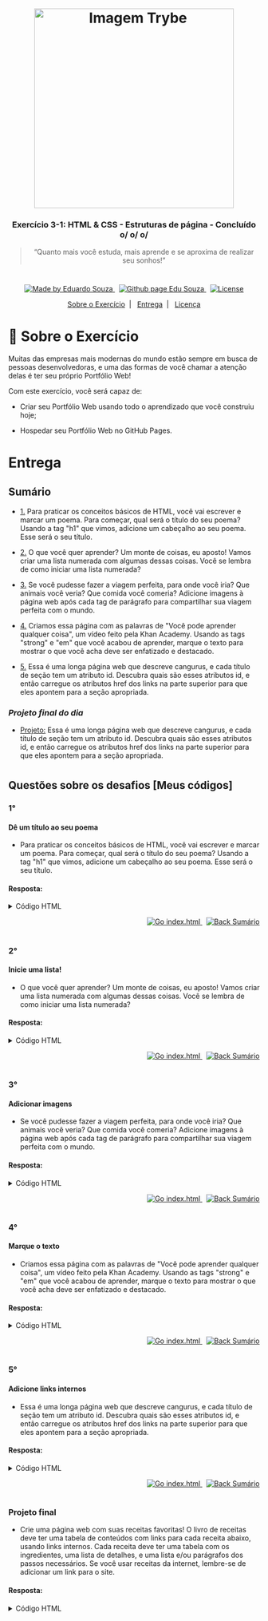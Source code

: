 <h1 align="center">
    <img alt="Imagem Trybe" src="https://i.ibb.co/d4W2x4g/trybe.png" width="400px" />
</h1>

<h3 align="center">
  Exercício 3-1: HTML & CSS - Estruturas de página - Concluído o/ o/ o/
</h3>

<blockquote align="center">“Quanto mais você estuda, mais aprende e se aproxima de realizar seu sonhos!”</blockquote>

<h1></h1>

<p align="center">

  <a href="https://www.linkedin.com/in/eduardosouzaprogrammer/">
    <img alt="Made by Eduardo Souza" src="https://img.shields.io/badge/made%20by-Edu%20Souza-%23F8952D">
  </a>&nbsp;

 <a href="https://edusouza-programmer.github.io/">
<img alt="Github page Edu Souza " src="https://img.shields.io/badge/Github%20page-Edu_Souza-orange">
</a>&nbsp;

  <a href="LICENSE" >
    <img alt="License" src="https://img.shields.io/badge/license-MIT-%23F8952D">
  </a>

</p>

<p align="center">
  <a href="#Sobre-o-Exercicio">Sobre o Exercício</a>&nbsp;&nbsp;|&nbsp;&nbsp;
  <a href="#Entrega">Entrega</a>&nbsp;&nbsp;|&nbsp;&nbsp;
  <a href="#Licença">Licença</a>
</p>

# :rocket: Sobre o Exercício

Muitas das empresas mais modernas do mundo estão sempre em busca de pessoas desenvolvedoras, e uma das formas de você chamar a atenção delas é ter seu próprio Portfólio Web!

Com este exercício, você será capaz de:

-   Criar seu Portfólio Web usando todo o aprendizado que você construiu hoje;

-   Hospedar seu Portfólio Web no GitHub Pages.

# Entrega

## Sumário

-   <p><a href="#1">1.</a> Para praticar os conceitos básicos de HTML, você vai escrever e marcar um poema. Para começar, qual será o título do seu poema?
    Usando a tag "h1" que vimos, adicione um cabeçalho ao seu poema. Esse será o seu título.</p>

-   <p><a href="#2">2.</a> O que você quer aprender? Um monte de coisas, eu aposto! Vamos criar uma lista numerada com algumas dessas coisas. Você se lembra de como iniciar uma lista numerada?</p>

-   <p><a href="#3">3.</a> Se você pudesse fazer a viagem perfeita, para onde você iria? Que animais você veria? Que comida você comeria? Adicione imagens à página web após cada tag de parágrafo para compartilhar sua viagem perfeita com o mundo.</p>

-   <p><a href="#4">4.</a> Criamos essa página com as palavras de "Você pode aprender qualquer coisa", um vídeo feito pela Khan Academy. Usando as tags "strong" e "em" que você acabou de aprender, marque o texto para mostrar o que você acha deve ser enfatizado e destacado.</p>

-   <p><a href="#5">5.</a> Essa é uma longa página web que descreve cangurus, e cada título de seção tem um atributo id. Descubra quais são esses atributos id, e então carregue os atributos href dos links na parte superior para que eles apontem para a seção apropriada.</p>

### **_Projeto final do dia_**

-   <p><a href="#Projeto-final">Projeto:</a> Essa é uma longa página web que descreve cangurus, e cada título de seção tem um atributo id. Descubra quais são esses atributos id, e então carregue os atributos href dos links na parte superior para que eles apontem para a seção apropriada.</p>

#

## Questões sobre os desafios [Meus códigos]

### 1°

#### Dê um título ao seu poema

-   Para praticar os conceitos básicos de HTML, você vai escrever e marcar um poema. Para começar, qual será o título do seu poema?
    Usando a tag "h1" que vimos, adicione um cabeçalho ao seu poema. Esse será o seu título.

#### Resposta:

<details>
<summary>Código HTML</summary>

```html
<!DOCTYPE html>
<html>
    <head>
        <title>Challenge: Write a Poem</title>
        <meta charset="utf-8" />
    </head>
    <body>
        <h1>Meu primeiro poema</h1>
        <p>
            Ela vinha passando<br />
            Adorei ver<br />
            subir na arvore com medo<br />
            quando ela passou<br />
            esperei, esperei, e desci<br />
        </p>
    </body>
</html>
```

</details>

<p align="right"> 
    <a href="https://edusouza-programmer.github.io/Trybe_Exercicio_3-1_Edu_Souza/Parte-1/desafio_Escrever-um-poema.html">
    <img alt="Go index.html" src="https://img.shields.io/badge/Go-index.html-orange">
    </a>&nbsp;
    <a href="#Sumário">
    <img alt="Back Sumário" src="https://img.shields.io/badge/Back-Sum%C3%A1rio-orange">
  </a>
</p>

#

### 2°

#### Inicie uma lista!

-   O que você quer aprender? Um monte de coisas, eu aposto! Vamos criar uma lista numerada com algumas dessas coisas. Você se lembra de como iniciar uma lista numerada?

#### Resposta:

<details>
<summary>Código HTML</summary>

```html
<!DOCTYPE html>
<html>
    <head>
        <title>Challenge: Your learning list</title>
        <meta charset="utf-8" />
    </head>
    <body>
        <h1>Desafio: Sua lista de aprendizagem</h1>
        <h2>O que eu quero aprender:</h2>
        <ol>
            <li>HTML e CSS</li>
            <li>Javascrit</li>
            <li>React e React-native</li>
            <li>backend</li>
        </ol>
    </body>
</html>
```

</details>

<p align="right"> 
    <a href="https://edusouza-programmer.github.io/Trybe_Exercicio_3-1_Edu_Souza/Parte-1/desafio_Sua_lista_de_aprendizagem.html">
    <img alt="Go index.html" src="https://img.shields.io/badge/Go-index.html-orange">
    </a>&nbsp;
    <a href="#Sumário">
    <img alt="Back Sumário" src="https://img.shields.io/badge/Back-Sum%C3%A1rio-orange">
  </a>
</p>

#

### 3°

#### Adicionar imagens

-   Se você pudesse fazer a viagem perfeita, para onde você iria? Que animais você veria? Que comida você comeria? Adicione imagens à página web após cada tag de parágrafo para compartilhar sua viagem perfeita com o mundo.

#### Resposta:

<details>
<summary>Código HTML</summary>

```html
<!DOCTYPE html>
<html>
    <head>
        <title>Challenge: A picture-perfect trip</title>
        <meta charset="utf-8" />
    </head>
    <body>
        <h2>Desafio: Uma viagem perfeita</h2>

        <h1>The perfect trip</h1>

        <img
            src="https://www.kasandbox.org/programming-images/landscapes/beach-in-hawaii.png"
            alt="Uma ilha maravilhosa, com montanhas e aguas claras"
            width="400px"
        />

        <p>I would see scenes like...</p>

        <img
            src="https://www.kasandbox.org/programming-images/landscapes/beach-sunset.png"
            alt="O por do sol maravilhoso"
            width="400"
        />

        <p>And animals like...</p>

        <img
            src="https://www.kasandbox.org/programming-images/animals/butterfly_monarch.png"
            alt="Borboleta com cores lindas"
            width="400px"
        />

        <p>And eat food like...</p>
        <img src="https://www.kasandbox.org/programming-images/food/sushi.png" alt="Sushi deliciosos" width="400px" />
    </body>
</html>
```

</details>

<p align="right">
    <a
        href="https://edusouza-programmer.github.io/Trybe_Exercicio_3-1_Edu_Souza/Parte-1/desafio_Um_viagem_perfeita.html"
    >
        <img alt="Go index.html" src="https://img.shields.io/badge/Go-index.html-orange" /> </a
    >&nbsp;
    <a href="#Sumário">
        <img alt="Back Sumário" src="https://img.shields.io/badge/Back-Sum%C3%A1rio-orange" />
    </a>
</p>

#

### 4°

#### Marque o texto

-   Criamos essa página com as palavras de "Você pode aprender qualquer coisa", um vídeo feito pela Khan Academy. Usando as tags "strong" e "em" que você acabou de aprender, marque o texto para mostrar o que você acha deve ser enfatizado e destacado.

#### Resposta:

<details>
<summary>Código HTML</summary>

```html
<!DOCTYPE html>
<html>
    <head>
        <title>Challenge: You can learn text tags</title>
        <meta charset="utf-8" />
    </head>
    <body>
        <p>
            Nobody’s <em>born</em> smart. We all start at 0. Can’t talk, can’t walk, certainly can’t do algebra.<br />
            Adding, reading, writing, riding a bike. Nobody’s good at anything at first.<br />

            There was a time when Einstein couldn’t count to 10.<br />

            And Shakespeare had to learn his ABCs just like the rest of us.<br />

            <strong>Thankfully, we are born to learn</strong>.<br />

            Slowly. Surely. You stumble, slip, crawl, fall and fail and fall.<br />

            Frustrating. Confusing. Trying. Struggling.<br />

            Until one day, you walk.<br />

            One foot in front of the other. One idea on top of the next.<br />

            Each wrong answer making your brain a little bit stronger.<br />

            Failing is just another word for growing. And you keep going.<br />

            This. is. <em>learning</em>.<br />

            It’s not that you don’t get it. <br />

            You just don’t get it, yet.
            <strong>Because the most beautiful</strong>, complex concepts in the whole universe<br />

            are built on basic ideas that anyone, anywhere can understand.<br />

            Whoever you are, wherever you are.<br />
        </p>
        <p>
            You only have to know one thing:<br />
            You can learn anything.
        </p>
    </body>
</html>
```

</details>

<p align="right">
    <a
        href="https://edusouza-programmer.github.io/Trybe_Exercicio_3-1_Edu_Souza/Parte-1/desafio_Voce-pode-aprender-sobre-tags-de-texto.html"
    >
        <img alt="Go index.html" src="https://img.shields.io/badge/Go-index.html-orange" /> </a
    >&nbsp;
    <a href="#Sumário">
        <img alt="Back Sumário" src="https://img.shields.io/badge/Back-Sum%C3%A1rio-orange" />
    </a>
</p>

#

### 5°

#### Adicione links internos

-   Essa é uma longa página web que descreve cangurus, e cada título de seção tem um atributo id. Descubra quais são esses atributos id, e então carregue os atributos href dos links na parte superior para que eles apontem para a seção apropriada.

#### Resposta:

<details>
<summary>Código HTML</summary>

```html
<!DOCTYPE html>
<html>
    <head>
        <meta charset="utf-8" />
        <title>Challenge: Jump around</title>
    </head>
    <body>
        <h1 id="kangaroos">Kangaroos</h1>

        <p>
            Jump to sections: <a href="#locomotion">Locomotion</a>,
            <a href="#diet">Diet</a>
        </p>
        <p>
            The <strong>kangaroo</strong> is a marsupial from the family Macropodidae (macropods, meaning 'large foot').
            In common use the term is used to describe the largest species from this family, especially those of the
            genus Macropus, red kangaroo, antilopine kangaroo, eastern grey kangaroo and western grey kangaroo.
            Kangaroos are endemic to Australia, and one genus, the tree-kangaroo, is also found in Papua New Guinea.
        </p>

        <p>
            Kangaroos have large, powerful hind legs, large feet adapted for leaping, a long muscular tail for balance,
            and a small head. Like most marsupials, female kangaroos have a pouch called a marsupium in which joeys
            complete postnatal development.
        </p>

        <p>
            Larger kangaroos have adapted much better than smaller macropods to land clearing for pastoral agriculture
            and habitat changes brought to the Australian landscape by humans. Many of the smaller species are rare and
            endangered, whilst the larger kangaroos are relatively plentiful.
        </p>

        <h3 id="locomotion">Locomotion</h3>

        <p>
            A Tasmanian forester (eastern grey) kangaroo in motion. Kangaroos are the only large animals to use hopping
            as a means of locomotion. The comfortable hopping speed for a red kangaroo is about 20–25 km/h (13–16 mph),
            but speeds of up to 70 km/h (44 mph) can be attained over short distances, while it can sustain a speed of
            40 km/h (25 mph) for nearly 2 km (1.2 mi). This fast and energy-efficient method of travel has evolved
            because of the need to regularly cover large distances in search of food and water, rather than the need to
            escape predators. At slow speeds, it employs pentapedal locomotion, using its tail to form a tripod with its
            two forelimbs while bringing its hind feet forward. Kangaroos are adept swimmers, and often flee into
            waterways if threatened by a predator. If pursued into the water, a kangaroo may use its forepaws to hold
            the predator underwater so as to drown it.
        </p>

        <h3 id="diet">Diet</h3>

        <p>
            Kangaroos have chambered stomachs similar to those of cattle and sheep. They regurgitate the vegetation they
            have eaten, chew it as cud, and then swallow it again for final digestion. Different species of kangaroos
            have different diets, although all are strict herbivores. The eastern grey kangaroo is predominantly a
            grazer, eating a wide variety of grasses, whereas some other species (e.g. the red kangaroo) include
            significant amounts of shrubs in their diets. The smaller species of kangaroos also consume hypogeal fungi.
            Many species are nocturnal, and crepuscular, usually spending the days resting in shade, and the cool
            evenings, nights and mornings moving about and feeding.
        </p>

        <p>
            Because of its grazing habits, the kangaroo has developed specialized teeth. Its incisors are able to crop
            grass close to the ground, and its molars chop and grind the grass. Since the two sides of the lower jaw are
            not joined together, the lower incisors are farther apart, giving the kangaroo a wider bite. The silica in
            grass is abrasive, so kangaroo molars move forward as they are ground down, and eventually fall out,
            replaced by new teeth that grow in the back. This process is known as polyphyodonty and amongst other
            mammals, only occurs in elephants and manatees.
        </p>

        <p>
            <a href="#kangaroos">kangaroos</a> |
            <a href="http://en.wikipedia.org/wiki/Kangaroo">Read more on Wikipedia</a>
        </p>
    </body>
</html>
```

</details>

<p align="right">
    <a href="https://edusouza-programmer.github.io/Trybe_Exercicio_3-1_Edu_Souza/Parte-2/desafio_Pular.html">
        <img alt="Go index.html" src="https://img.shields.io/badge/Go-index.html-orange" /> </a
    >&nbsp;
    <a href="#Sumário">
        <img alt="Back Sumário" src="https://img.shields.io/badge/Back-Sum%C3%A1rio-orange" />
    </a>
</p>

#

### Projeto final

-   Crie uma página web com suas receitas favoritas! O livro de receitas deve ter uma tabela de conteúdos com links para cada receita abaixo, usando links internos. Cada receita deve ter uma tabela com os ingredientes, uma lista de detalhes, e uma lista e/ou parágrafos dos passos necessários. Se você usar receitas da internet, lembre-se de adicionar um link para o site.

#### Resposta:

<details>
<summary>Código HTML</summary>

```html
<!DOCTYPE html>
<html>
    <head>
        <title>Projeto: livro de receitas</title>
        <meta charset="utf-8" />
        <style></style>
    </head>
    <body>
        <h1>Livro de receitas do Edu</h1>
        <p></p>

        <h2>Sumário</h2>

        <ol>
            <li><a href="#recipe-1">Bolo de chocolate</a></li>
            <li><a href="#recipe-2">Pão italiano</a></li>
            <li><a href="#recipe-3">Trança de mini hot dogs</a></li>
        </ol>

        <p>Olá tudo bem?!Eu sou o Edu ^^, estou práticando meus conhecimentos em HTML, nesse exerçício maravilhoso.</p>

        <h2 id="recipe-1">Bolo de chocolate</h2>
        <img
            src="https://upload.wikimedia.org/wikipedia/commons/b/b8/Sachertorte_DSC03027.JPG"
            alt="Delicioso bolo de chocolate"
            width="300"
        />
        <ul>
            <li>Tempo: 45min</li>
            <li>Serve: 7 (pessoas)</li>
        </ul>
        <h3>Você vai precisar de:</h3>

        <table>
            <thead>
                <tr>
                    <th>Quantidades</th>
                    <th>Ingredientes</th>
                </tr>
            </thead>
            <tbody>
                <tr>
                    <td>2 xíc.</td>
                    <td>de farinha de trigo</td>
                </tr>
                <tr>
                    <td>1 colh.(sopa)</td>
                    <td>de fermento em pó</td>
                </tr>
                <tr>
                    <td>1/2 xíc.</td>
                    <td>cacau em pó 32%</td>
                </tr>
                <tr>
                    <td>1/2 xíc.</td>
                    <td>de açucar mascavo</td>
                </tr>
                <tr>
                    <td>1 xíc.</td>
                    <td>de água (fervida)</td>
                </tr>
                <tr>
                    <td>1 xíc.</td>
                    <td>de açucar</td>
                </tr>
                <tr>
                    <td>3</td>
                    <td>ovos</td>
                </tr>
                <tr>
                    <td>1 xíc.</td>
                    <td>de manteiga (temperatura ambiente)</td>
                </tr>
                <tr>
                    <td>1 colh.</td>
                    <td>essência de baunilha</td>
                </tr>
            </tbody>
        </table>
        <h3>Para Cobertura:</h3>
        <table>
            <thead>
                <tr>
                    <th>Quantidade</th>
                    <th>Ingredientes</th>
                </tr>
            </thead>
            <tbody>
                <tr>
                    <td>4 colh.(sopa)</td>
                    <td>de leite</td>
                </tr>
                <tr>
                    <td>1 colh.(sopa)</td>
                    <td>de manteiga</td>
                </tr>
                <tr>
                    <td>4 colh.(sopa)</td>
                    <td>de cacau em pó 50%</td>
                </tr>
                <tr>
                    <td>2 colh.(sopa)</td>
                    <td>de açúcar mascavo</td>
                </tr>
            </tbody>
        </table>

        <p>
            <strong>Preparo:</strong><br /><br />Comece misturando o chocolate em pó 32% com o açúcar mascavo e a água
            fervendo. Quando estiver homogêneo, reserve.<br /><br />

            Na batedeira, coloque a manteiga com o açúcar e bata até virar um creme branco. Depois, adicione a essência
            de baunilha, misture um pouco e adicione os ovos um a um, misture um pouco mais. Reserve.<br /><br />
            Em outra vasilha, misture a farinha de trigo peneirada com o fermento em pó. Agora vc vai misturar as três
            vasilhas diferentes. Coloque um pouco da primeira vasilha (chocolate com água e açúcar), um pouco da segunda
            (a da manteiga e essência de baunilha) e a terceira (farinha e fermento).<br /><br />
            Misture suavemente e vá acrescentando as vasilhas de pouco em pouco até acabar tudo. Coloque em uma forma
            untada em um forno pré aquecido em 180 graus por 40 minutos (faça o teste do palitinho pra ver se tá bom).
            Misture os ingredientes da cobertura tudo em uma panela até começar a ferver, sempre misturando. Quando
            ferver, desligue do fogo e despeje sobre o bolo já pronto.<br />
        </p>

        <p>
            <em>Fonte:<a target="_blank" href="https://www.fleischmann.com.br/">Para mais receitas deliciosas</a></em>
        </p>

        <h2 id="recipe-2">Pão italiano</h2>
        <img
            src="https://upload.wikimedia.org/wikipedia/commons/1/11/Italian_Sandwich.jpeg"
            alt="Delicioso bolo de chocolate"
            width="300"
        />
        <ul>
            <li>Tempo: 50min</li>
            <li>Serve: 4 (pessoas)</li>
        </ul>
        <h3>Você vai precisar de:</h3>

        <table>
            <thead>
                <tr>
                    <th>Quantidades</th>
                    <th>Ingredientes</th>
                </tr>
            </thead>
            <tbody>
                <tr>
                    <td>1 sachê</td>
                    <td>de pão certo fleischmann(10g)</td>
                </tr>
                <tr>
                    <td>1 sachê</td>
                    <td>de fermento biológico seco</td>
                </tr>
                <tr>
                    <td>7 e 1/4 xíc.(chá)</td>
                    <td>de farinha de trigo(1kg)</td>
                </tr>
                <tr>
                    <td>2 colheres(sopa)</td>
                    <td>de chá de sal</td>
                </tr>
                <tr>
                    <td>450 ml</td>
                    <td>de água morna</td>
                </tr>
            </tbody>
        </table>

        <p>
            <strong>Preparo:</strong><br /><br />Comece juntando toda a farinha de trigo com o Pão Certo.<br /><br />
            Você fará uma primeira fermentação: junte 150ml de água morna, retire ¾ de xicara (chá) da mistura de
            farinha de trigo com pão certo (120 g) e 1 sachê de fermento biológico seco (10 g). Misture e deixe em uma
            tigela coberta com filme plástico até dobrar de tamanho.<br /><br />
            Quando essa primeira fermentação estiver pronta (ou seja, dobrou de tamanho), junte ao restante da mistura
            de farinha com pão certo, com o sal e a agua restante. Sove até misturar todos os ingredientes e deixe
            descansando por 20 minutos em um refratário coberto com filme plástico.<br /><br />
            Após o descanso, sove por mais 10 minutos ou até que a massa fique lisa e uniforme. Dica: se ela estiver
            pegajosa, acrescente, aos poucos, mais farinha.<br /><br />
            olte a massa para o refratário e deixe descansar até que dobre de tamanho novamente (cerca de duas horas).
            Massa fermentada, molde no formato que você quiser e espere duplicar de tamanho mais uma vez. Pré-aqueça o
            forno a 250ª C, coloque na grade de baixo, uma assadeira com água fervente de 5 a 10 minutos antes de
            colocar o pão na grade superior (tempo suficiente para aquecer o forno e umedecer).<br /><br />
            Pão moldado e fermento? Antes de colocar o pão no forno, dê aquela pincelada com água morna e corte um “x”
            com uma faca bem afiada. Leve ao forno e deixe assar por 10 minutos na temperatura de 250ª C, Passados os 10
            minutos iniciais de Pão no forno, diminua a temperatura para 200°C e retire a assadeira com água e asse até
            ficar bem dourado! (cerca de 30 minutinhos).<br /><br />
        </p>

        <p>
            <em>Fonte:<a target="_blank" href="https://www.fleischmann.com.br/">Para mais receitas deliciosas</a></em>
        </p>

        <h2 id="recipe-3">Trança de mini hot dogs</h2>
        <img
            src="https://upload.wikimedia.org/wikipedia/pt/thumb/0/0b/Sausage_Party_p%C3%B4ster.jpg/240px-Sausage_Party_p%C3%B4ster.jpg"
            alt="Enroladinhos de salsicha"
            width="300"
            height="300"
        />

        <ul>
            <li>Tempo: 30 min</li>
            <li>Serve: 5 (pessoas)</li>
        </ul>
        <h3>Você vai precisar de:</h3>
        <table>
            <thead>
                <tr>
                    <th>Quantidades</th>
                    <th>Ingredientes</th>
                </tr>
            </thead>
            <tbody>
                <tr>
                    <td>1 pacote</td>
                    <td>de mistura para pão caseiro</td>
                </tr>
                <tr>
                    <td>1 pacote</td>
                    <td>de salsicha para hot dogs</td>
                </tr>
                <tr>
                    <td>500 ml</td>
                    <td>leite</td>
                </tr>
                <tr>
                    <td>4</td>
                    <td>gemas</td>
                </tr>
            </tbody>
        </table>

        <p>
            <strong>Preparo:</strong><br /><br />

            Para iniciar a receita, prepare a massa conforme as instruções da embalagem, só que trocando a água por
            leite.<br /><br />
            Assim que ela crescer, divida ao meio. Abra metade da massa com o rolo de macarrão em um retângulo que
            caibam 3 salsichas enfileiradas (uns 30 cm) e que tenha, mais ou menos, 0.5 cm de espessura. Coloque as
            salsichas, dobre a massa e aperte bem para selar. Corte o excesso.<br /><br />
            Agora, com uma faca afiada, corte a parte de cima da massa e a salsicha enrolada, sem cortar a base dela.
            Faça cortes, de ponta a ponta, com espaços de 0.5 cm entre eles. O segredo está aqui: dobre as rodelas de
            salsicha, intercalando a direção (direita e esquerda), para que fiquem trançadas.<br /><br />
            Repita o processo com a outra metade da massa. Quase lá: espere a massa crescer, pincele com gema e asse
            lindamente até dourar. Quer uma sugestáo deliciosa? Experimente servir com vários acompanhamentos, como
            chili, guacamole, purê de batata, mostarda e ketchup.<br /><br />
        </p>

        <p>
            <em>Fonte:<a target="_blank" href="https://www.fleischmann.com.br/">Para mais receitas deliciosas</a></em>
        </p>
    </body>
</html>
```

</datails>

<p align="right"> 
    <a href="https://edusouza-programmer.github.io/Trybe_Exercicio_3-1_Edu_Souza/Parte-2/projeto_Livro-de-receitas.html">
    <img alt="Go index.html" src="https://img.shields.io/badge/Go-index.html-orange">
    </a>&nbsp;
    <a href="#Sumário">
    <img alt="Back Sumário" src="https://img.shields.io/badge/Back-Sum%C3%A1rio-orange">
  </a>
</p>

#

## Licença

Este projeto está licenciado sob a Licença MIT - consulte [LICENSE](https://opensource.org/licenses/MIT) para maiores detalhes.
